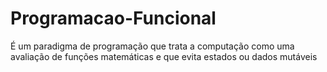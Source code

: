 # Programacao-Funcional

É um paradigma de programação que trata a computação como uma avaliação de funções matemáticas e que evita estados ou dados mutáveis
